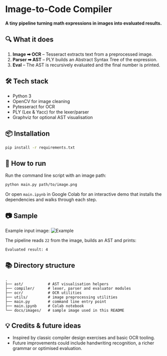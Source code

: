 # Image-to-Code Compiler

**A tiny pipeline turning math expressions in images into evaluated results.**

## 🔍 What it does
1. **Image ➡ OCR** – Tesseract extracts text from a preprocessed image.
2. **Parser ➡ AST** – PLY builds an Abstract Syntax Tree of the expression.
3. **Eval** – The AST is recursively evaluated and the final number is printed.

## 🛠️ Tech stack
- Python 3
- OpenCV for image cleaning
- Pytesseract for OCR
- PLY (Lex & Yacc) for the lexer/parser
- Graphviz for optional AST visualisation

## 📦 Installation
```bash
pip install -r requirements.txt
```

## 🧪 How to run
Run the command line script with an image path:
```bash
python main.py path/to/image.png
```
Or open `main.ipynb` in Google Colab for an interactive demo that installs the
dependencies and walks through each step.

## 📷 Sample
Example input image:
![Example](docs/images/example.png)

The pipeline reads `22` from the image, builds an AST and prints:
```
Evaluated result: 4
```

## 📚 Directory structure
```
.
├── ast/           # AST visualisation helpers
├── compiler/      # lexer, parser and evaluator modules
├── ocr/           # OCR utilities
├── utils/         # image preprocessing utilities
├── main.py        # command line entry point
├── main.ipynb     # Colab notebook
└── docs/images/   # sample image used in this README
```

## 💡 Credits & future ideas
- Inspired by classic compiler design exercises and basic OCR tooling.
- Future improvements could include handwriting recognition, a richer grammar
  or optimised evaluation.

